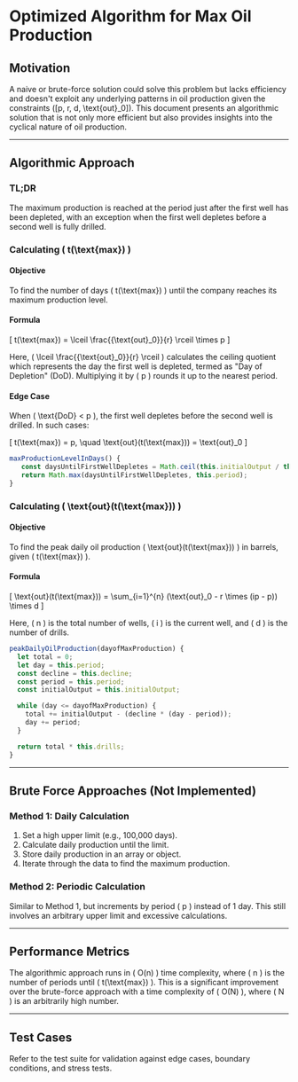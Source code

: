 # Optimized Algorithm for Max Oil Production

## Motivation

A naive or brute-force solution could solve this problem but lacks efficiency and doesn't exploit any underlying patterns in oil production given the constraints \([p, r, d, \text{out}_0]\). This document presents an algorithmic solution that is not only more efficient but also provides insights into the cyclical nature of oil production.

---

## Algorithmic Approach

### TL;DR

The maximum production is reached at the period just after the first well has been depleted, with an exception when the first well depletes before a second well is fully drilled.

### Calculating \( t(\text{max}) \)

#### Objective

To find the number of days \( t(\text{max}) \) until the company reaches its maximum production level. 

#### Formula

\[
t(\text{max}) = \lceil \frac{{\text{out}_0}}{r} \rceil \times p
\]

Here, \( \lceil \frac{{\text{out}_0}}{r} \rceil \) calculates the ceiling quotient which represents the day the first well is depleted, termed as "Day of Depletion" (DoD). Multiplying it by \( p \) rounds it up to the nearest period.

#### Edge Case

When \( \text{DoD} < p \), the first well depletes before the second well is drilled. In such cases:

\[
t(\text{max}) = p, \quad \text{out}(t(\text{max})) = \text{out}_0
\]

```javascript
maxProductionLevelInDays() {
   const daysUntilFirstWellDepletes = Math.ceil(this.initialOutput / this.decline / this.period) * this.period;
   return Math.max(daysUntilFirstWellDepletes, this.period);
}
```

### Calculating \( \text{out}(t(\text{max})) \)

#### Objective

To find the peak daily oil production \( \text{out}(t(\text{max})) \) in barrels, given \( t(\text{max}) \).

#### Formula

\[
\text{out}(t(\text{max})) = \sum_{i=1}^{n} (\text{out}_0 - r \times (ip - p)) \times d
\]

Here, \( n \) is the total number of wells, \( i \) is the current well, and \( d \) is the number of drills.

```javascript
peakDailyOilProduction(dayofMaxProduction) {
  let total = 0;
  let day = this.period;
  const decline = this.decline;
  const period = this.period;
  const initialOutput = this.initialOutput;

  while (day <= dayofMaxProduction) {
    total += initialOutput - (decline * (day - period));
    day += period;
  }

  return total * this.drills;
}
```

---

## Brute Force Approaches (Not Implemented)

### Method 1: Daily Calculation

1. Set a high upper limit (e.g., 100,000 days).
2. Calculate daily production until the limit.
3. Store daily production in an array or object.
4. Iterate through the data to find the maximum production.

### Method 2: Periodic Calculation

Similar to Method 1, but increments by period \( p \) instead of 1 day. This still involves an arbitrary upper limit and excessive calculations.

---

## Performance Metrics

The algorithmic approach runs in \( O(n) \) time complexity, where \( n \) is the number of periods until \( t(\text{max}) \). This is a significant improvement over the brute-force approach with a time complexity of \( O(N) \), where \( N \) is an arbitrarily high number.

---

## Test Cases

Refer to the test suite for validation against edge cases, boundary conditions, and stress tests.
